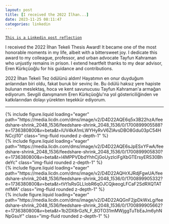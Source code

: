 ```yaml
---
layout: post
title: [I received the 2022 İlhan...]
date: 2023-11-25 08:11:47
categories: linkedin
---
```


[`This is a Linkedin post reflection`](https://www.linkedin.com/feed/update/urn:li:activity:7134091287669972993)

I received the 2022 İlhan Tekeli Thesis Award! It became one of the most honorable moments in my life, albeit with a bittersweet joy. I dedicate this award to my colleague, professor, and urban advocate Tayfun Kahraman who unjustly remains in prison. I extend heartfelt thanks to my dear advisor, Eren Kürkçüoğlu for his guidance and contributions.

2022 İlhan Tekeli Tez ödülünü aldım! Hayatımın en onur duyduğum anlarından biri oldu, fakat buruk bir sevinç ile. Bu ödülü haksız yere hapiste bulunan meslektaş, hoca ve kent savunucusu Tayfun Kahraman'a armağan ediyorum. Sevgili danışmanım Eren Kürkçüoğlu'na yol göstericiliğinden ve katkılarından dolayı yürekten teşekkür ediyorum.

<hr>
<div class="row mt-3">

<div class="col-sm mt-3 mt-md-0">{% include figure.liquid loading="eager" path="https://media.licdn.com/dms/image/v2/D4D22AQE6q5x3B22hzA/feedshare-shrink_2048_1536/feedshare-shrink_2048_1536/0/1700899905588?e=1736380800&v=beta&t=lUV4kA1mLWYHyRvV6ZlAvsDBO8Gdu03pC54HNCcjl10" class="img-fluid rounded z-depth-1" %}</div>
<div class="col-sm mt-3 mt-md-0">{% include figure.liquid loading="eager" path="https://media.licdn.com/dms/image/v2/D4D22AQE6sJpESxYFwA/feedshare-shrink_2048_1536/feedshare-shrink_2048_1536/0/1700899905830?e=1736380800&v=beta&t=l4MPPVDbdYhhCjGoUyzlciFgXbGTErsyERS30BhdeYc" class="img-fluid rounded z-depth-1" %}</div>
<div class="col-sm mt-3 mt-md-0">{% include figure.liquid loading="eager" path="https://media.licdn.com/dms/image/v2/D4D22AQHrXJRdjFgwUA/feedshare-shrink_2048_1536/feedshare-shrink_2048_1536/0/1700899905332?e=1736380800&v=beta&t=tVt1sRsGLLIobR6qOJCQjkeogLFCaF2SdRXQTATmfMA" class="img-fluid rounded z-depth-1" %}</div>
<div class="col-sm mt-3 mt-md-0">{% include figure.liquid loading="eager" path="https://media.licdn.com/dms/image/v2/D4D22AQGnF2jpDkWxLg/feedshare-shrink_2048_1536/feedshare-shrink_2048_1536/0/1700899905662?e=1736380800&v=beta&t=1b2DX8rGzN_F_8OTO31mMWjggTuTbEaJm6yhNNpGsuY" class="img-fluid rounded z-depth-1" %}</div>

</div>

